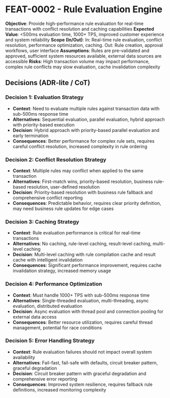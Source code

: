# FEAT-0002 - Rule Evaluation Engine

**Objective**: Provide high-performance rule evaluation for real-time transactions with conflict resolution and caching capabilities
**Expected Value**: <500ms evaluation time, 1000+ TPS, improved customer experience and system reliability
**Scope (In/Out)**: In: Real-time rule evaluation, conflict resolution, performance optimization, caching. Out: Rule creation, approval workflows, user interface
**Assumptions**: Rules are pre-validated and approved, sufficient system resources available, external data sources are accessible
**Risks**: High transaction volume may impact performance, complex rule conflicts may slow evaluation, cache invalidation complexity

## Decisions (ADR-lite / CoT)

### Decision 1: Evaluation Strategy
- **Context**: Need to evaluate multiple rules against transaction data with sub-500ms response time
- **Alternatives**: Sequential evaluation, parallel evaluation, hybrid approach with priority-based execution
- **Decision**: Hybrid approach with priority-based parallel evaluation and early termination
- **Consequences**: Better performance for complex rule sets, requires careful conflict resolution, increased complexity in rule ordering

### Decision 2: Conflict Resolution Strategy
- **Context**: Multiple rules may conflict when applied to the same transaction
- **Alternatives**: First-match wins, priority-based resolution, business rule-based resolution, user-defined resolution
- **Decision**: Priority-based resolution with business rule fallback and comprehensive conflict reporting
- **Consequences**: Predictable behavior, requires clear priority definition, may need business rule updates for edge cases

### Decision 3: Caching Strategy
- **Context**: Rule evaluation performance is critical for real-time transactions
- **Alternatives**: No caching, rule-level caching, result-level caching, multi-level caching
- **Decision**: Multi-level caching with rule compilation cache and result cache with intelligent invalidation
- **Consequences**: Significant performance improvement, requires cache invalidation strategy, increased memory usage

### Decision 4: Performance Optimization
- **Context**: Must handle 1000+ TPS with sub-500ms response time
- **Alternatives**: Single-threaded evaluation, multi-threading, async evaluation, distributed evaluation
- **Decision**: Async evaluation with thread pool and connection pooling for external data access
- **Consequences**: Better resource utilization, requires careful thread management, potential for race conditions

### Decision 5: Error Handling Strategy
- **Context**: Rule evaluation failures should not impact overall system availability
- **Alternatives**: Fail-fast, fail-safe with defaults, circuit breaker pattern, graceful degradation
- **Decision**: Circuit breaker pattern with graceful degradation and comprehensive error reporting
- **Consequences**: Improved system resilience, requires fallback rule definitions, increased monitoring complexity
